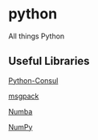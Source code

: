 # python
All things Python

Useful Libraries
----------------
[Python-Consul](https://python-consul.readthedocs.io/en/latest/)

[msgpack](https://msgpack.org/)

[Numba](http://numba.pydata.org/)

[NumPy](http://numpy.org/)

